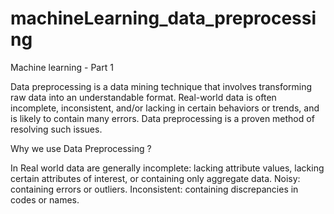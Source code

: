 # machineLearning_data_preprocessing
Machine learning - Part 1 

Data preprocessing is a data mining technique that involves transforming raw data into an understandable format. Real-world data is often incomplete, inconsistent, and/or lacking in certain behaviors or trends, and is likely to contain many errors. Data preprocessing is a proven method of resolving such issues.

Why we use Data Preprocessing ?

In Real world data are generally incomplete: lacking attribute values, lacking certain attributes of interest, or containing only aggregate data. Noisy: containing errors or outliers. Inconsistent: containing discrepancies in codes or names.

